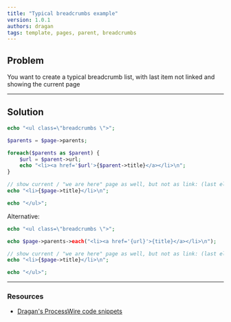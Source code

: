 ```yaml
---
title: "Typical breadcrumbs example"
version: 1.0.1
authors: dragan
tags: template, pages, parent, breadcrumbs
---
```


## Problem

You want to create a typical breadcrumb list, with last item not linked and showing the current page

---

## Solution

```php
echo "<ul class=\"breadcrumbs \">";

$parents = $page->parents;

foreach($parents as $parent) {
	$url = $parent->url;
	echo "<li><a href='$url'>{$parent->title}</a></li>\n";
}

// show current / "we are here" page as well, but not as link: (last element)
echo "<li>{$page->title}</li>\n";

echo "</ul>";
```

Alternative:

```php
echo "<ul class=\"breadcrumbs \">";

echo $page->parents->each("<li><a href='{url}'>{title}</a></li>\n");

// show current / "we are here" page as well, but not as link: (last element)
echo "<li>{$page->title}</li>\n";

echo "</ul>";
```

---

### Resources

-   [Dragan's ProcessWire code snippets](https://github.com/dragan1700/pw/blob/master/breadcrumbs.inc)
